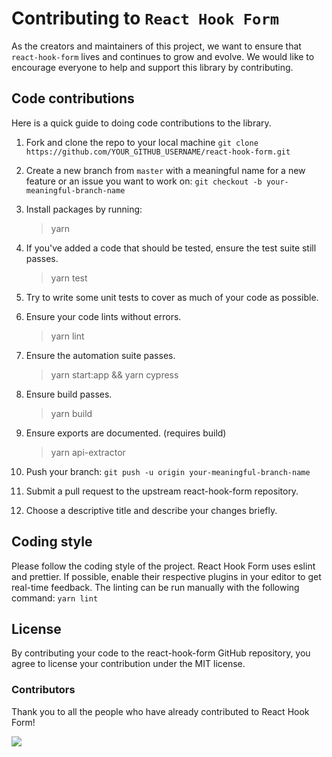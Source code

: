 # Contributing to `React Hook Form`

As the creators and maintainers of this project, we want to ensure that `react-hook-form` lives and continues to grow and evolve. We would like to encourage everyone to help and support this library by contributing. 

## Code contributions

Here is a quick guide to doing code contributions to the library.

1. Fork and clone the repo to your local machine `git clone https://github.com/YOUR_GITHUB_USERNAME/react-hook-form.git`

2. Create a new branch from `master` with a meaningful name for a new feature or an issue you want to work on: `git checkout -b your-meaningful-branch-name`

3. Install packages by running:

    > yarn
	
4. If you've added a code that should be tested, ensure the test suite still passes.

    > yarn test
	
5. Try to write some unit tests to cover as much of your code as possible.

6. Ensure your code lints without errors.

    > yarn lint
	
7. Ensure the automation suite passes.

    > yarn start:app && yarn cypress
	
8. Ensure build passes.

    > yarn build

9. Ensure exports are documented. (requires build)

    > yarn api-extractor
	
11. Push your branch: `git push -u origin your-meaningful-branch-name`

12. Submit a pull request to the upstream react-hook-form repository.

13. Choose a descriptive title and describe your changes briefly.

## Coding style

Please follow the coding style of the project. React Hook Form uses eslint and prettier. If possible, enable their respective plugins in your editor to get real-time feedback. The linting can be run manually with the following command: `yarn lint`

## License

By contributing your code to the react-hook-form GitHub repository, you agree to license your contribution under the MIT license.

### Contributors

Thank you to all the people who have already contributed to React Hook Form!

<img src="https://opencollective.com/react-hook-form/contributors.svg?width=950" />
